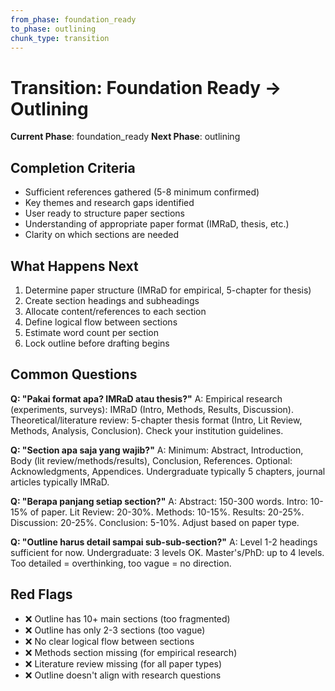 ```yaml
---
from_phase: foundation_ready
to_phase: outlining
chunk_type: transition
---
```


# Transition: Foundation Ready → Outlining

**Current Phase**: foundation_ready
**Next Phase**: outlining

## Completion Criteria

- Sufficient references gathered (5-8 minimum confirmed)
- Key themes and research gaps identified
- User ready to structure paper sections
- Understanding of appropriate paper format (IMRaD, thesis, etc.)
- Clarity on which sections are needed

## What Happens Next

1. Determine paper structure (IMRaD for empirical, 5-chapter for thesis)
2. Create section headings and subheadings
3. Allocate content/references to each section
4. Define logical flow between sections
5. Estimate word count per section
6. Lock outline before drafting begins

## Common Questions

**Q: "Pakai format apa? IMRaD atau thesis?"**
A: Empirical research (experiments, surveys): IMRaD (Intro, Methods, Results, Discussion). Theoretical/literature review: 5-chapter thesis format (Intro, Lit Review, Methods, Analysis, Conclusion). Check your institution guidelines.

**Q: "Section apa saja yang wajib?"**
A: Minimum: Abstract, Introduction, Body (lit review/methods/results), Conclusion, References. Optional: Acknowledgments, Appendices. Undergraduate typically 5 chapters, journal articles typically IMRaD.

**Q: "Berapa panjang setiap section?"**
A: Abstract: 150-300 words. Intro: 10-15% of paper. Lit Review: 20-30%. Methods: 10-15%. Results: 20-25%. Discussion: 20-25%. Conclusion: 5-10%. Adjust based on paper type.

**Q: "Outline harus detail sampai sub-sub-section?"**
A: Level 1-2 headings sufficient for now. Undergraduate: 3 levels OK. Master's/PhD: up to 4 levels. Too detailed = overthinking, too vague = no direction.

## Red Flags

- ❌ Outline has 10+ main sections (too fragmented)
- ❌ Outline has only 2-3 sections (too vague)
- ❌ No clear logical flow between sections
- ❌ Methods section missing (for empirical research)
- ❌ Literature review missing (for all paper types)
- ❌ Outline doesn't align with research questions
